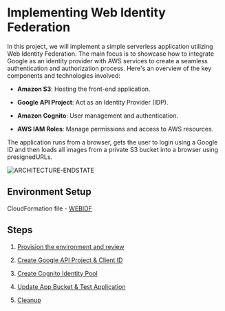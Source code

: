 
#                                                   Implementing Web Identity Federation

In this project, we will implement a simple serverless application utilizing Web Identity Federation. The main focus is to showcase how to integrate Google as an identity provider with AWS services to create a seamless authentication and authorization process. Here's an overview of the key components and technologies involved:




- **Amazon S3**: Hosting the front-end application.

- **Google API Project**: Act as an Identity Provider (IDP).

- **Amazon Cognito**: User management and authentication.

- **AWS IAM Roles**: Manage permissions and access to AWS resources.

The application runs from a browser, gets the user to login using a Google ID and then loads all images from a private S3 bucket into a browser using presignedURLs.




![ARCHITECTURE-ENDSTATE](https://github.com/user-attachments/assets/9eadb523-2c97-4ed7-8644-fa5399e83b08)



## Environment Setup

CloudFormation file - [WEBIDF](https://console.aws.amazon.com/cloudformation/home?region=us-east-1#/stacks/quickcreate?templateURL=https://learn-cantrill-labs.s3.amazonaws.com/aws-cognito-web-identity-federation/WEBIDF.yaml&stackName=WEBIDF)

## Steps

 1. [Provision the environment and review](https://github.com/amruthkp/AWS-Projects/blob/main/AWS-Cognito-Web-Identity-Federation/Steps/Provision-the-Environment.md)

 1. [Create Google API Project & Client ID](https://github.com/amruthkp/AWS-Projects/blob/main/AWS-Cognito/Web-Identity-Federation/Steps/Create-Cognito-Identity-Pool.md)
 
 1. [Create Cognito Identity Pool](https://github.com/amruthkp/AWS-Projects/blob/main/AWS-Cognito/Web-Identity-Federation/Steps/Create-Cognito-Identity-Pool.md)

 1. [Update App Bucket & Test Application](https://github.com/amruthkp/AWS-Projects/blob/main/AWS-Cognito/Web-Identity-Federation/Steps/Test-App-Bucket-Application.md)

 1. [Cleanup](https://github.com/amruthkp/AWS-Projects/blob/main/AWS-Cognito/Web-Identity-Federation/Steps/Cleanup.md) 



